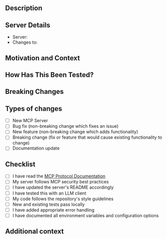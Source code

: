 <!-- Provide a brief description of your changes -->

## Description

## Server Details
<!-- If modifying an existing server or adding a new one, provide details -->
- Server: <!-- e.g., filesystem, github, new-server-name -->
- Changes to: <!-- e.g., tools, resources, prompts -->

## Motivation and Context
<!-- Why is this change needed? What problem does it solve? -->

## How Has This Been Tested?
<!-- Have you tested this with an LLM client? Which scenarios were tested? -->

## Breaking Changes
<!-- Will users need to update their MCP client configurations? -->

## Types of changes
<!-- What types of changes does your code introduce? Put an `x` in all the boxes that apply: -->
- [ ] New MCP Server
- [ ] Bug fix (non-breaking change which fixes an issue)
- [ ] New feature (non-breaking change which adds functionality)
- [ ] Breaking change (fix or feature that would cause existing functionality to change)
- [ ] Documentation update

## Checklist
<!-- Go over all the following points, and put an `x` in all the boxes that apply. -->
- [ ] I have read the [MCP Protocol Documentation](https://modelcontextprotocol.io)
- [ ] My server follows MCP security best practices
- [ ] I have updated the server's README accordingly
- [ ] I have tested this with an LLM client
- [ ] My code follows the repository's style guidelines
- [ ] New and existing tests pass locally
- [ ] I have added appropriate error handling
- [ ] I have documented all environment variables and configuration options

## Additional context
<!-- Add any other context, implementation notes, or design decisions -->
